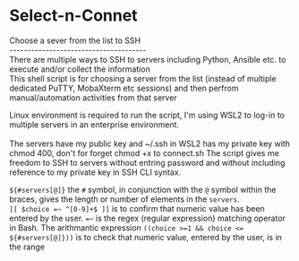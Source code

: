 # Select-n-Connet
Choose a sever from the list to SSH<br>
--------------------------------------<br>
There are multiple ways to SSH to servers including Python, Ansible etc. to execute and/or collect the information<br> 
This shell script is for choosing a server from the list (instead of multiple dedicated PuTTY, MobaXterm etc sessions) and then perfrom manual/automation activities from that server<br>

Linux environment is required to run the script, I'm using WSL2 to log-in to multiple servers in an enterprise environment.<br><br>
The servers have my public key and ~/.ssh in WSL2 has my private key with chmod 400, don't for forget chmod +x to connect.sh The script gives me freedom to SSH to servers without entring password and without including reference to my private key in SSH CLI syntax.

`${#servers[@]}` the `#` symbol, in conjunction with the `@` symbol within the braces, gives the length or number of elements in the `servers`.<br> 
`[[ $choice =~ ^[0-9]+$ ]]` is to confirm that numeric value has been entered by the user. `=~` is the regex (regular expression) matching operator in Bash.
The arithmantic expression `((choice >=1 && choice <= ${#servers[@]}))` is to check that numeric value, entered by the user, is in the range<br>

